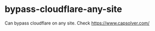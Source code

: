 # bypass-cloudflare-any-site
Can bypass cloudflare on any site. Check https://www.capsolver.com/ 











                  